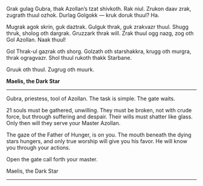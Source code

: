 
Grak gulag Gubra, thak Azollan’s tzat shivkoth. Rak niul. Zrukon daav zrak, zugrath thuul ozhok. Durlag Golgokk — kruk doruk thuul? Ha.

Mugrak agok skrin, guk daztrak. Gulguk thrak, guk zrakvazr thuul. Shugg thruk, sholog oth dargrak. Gruzzark thrak will. Zrak thuul ogg nazg, zog oth Gol Azollan. Naak thuul!

Gol Thrak-ul gazrak oth shorg. Golzath oth starshakkra, krugg oth murgra, thrak ogragvazr. Shol thuul rukoth thakk Starbane.

Gruuk oth thuul. Zugrug oth muurk.

**Maelis, the Dark Star**

--- 
Gubra, priestess, tool of Azollan. The task is simple. The gate waits.

21 souls must be gathered, unwilling. They must be broken, not with crude force, but through suffering and despair. Their wills must shatter like glass. Only then will they serve your Master Azollan. 

The gaze of the Father of Hunger, is on you. The mouth beneath the dying stars hungers, and only true worship will give you his favor. He will know you through your actions.

Open the gate call forth your master.

Maelis, the Dark Star

---